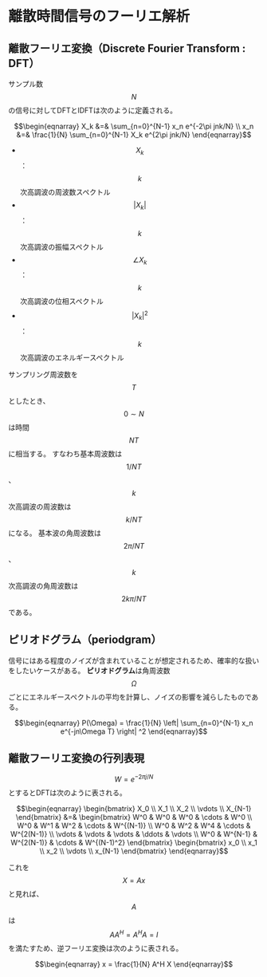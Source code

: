 # 離散時間信号のフーリエ解析

## 離散フーリエ変換（Discrete Fourier Transform : DFT）

サンプル数 $$N$$ の信号に対してDFTとIDFTは次のように定義される。

$$\begin{eqnarray}
X_k &=& \sum_{n=0}^{N-1} x_n e^{-2\pi jnk/N} \\
x_n &=& \frac{1}{N} \sum_{n=0}^{N-1} X_k e^{2\pi jnk/N}
\end{eqnarray}$$

* $$X_k$$：$$k$$ 次高調波の周波数スペクトル
* $$|X_k|$$：$$k$$ 次高調波の振幅スペクトル
* $$\angle X_k$$：$$k$$ 次高調波の位相スペクトル
* $$|X_k|^2$$：$$k$$ 次高調波のエネルギースペクトル

サンプリング周波数を $$T$$ としたとき、$$0\sim N$$ は時間 $$NT$$ に相当する。
すなわち基本周波数は $$1/NT$$ 、$$k$$ 次高調波の周波数は $$k/NT$$ になる。
基本波の角周波数は $$2\pi/NT$$ 、$$k$$ 次高調波の角周波数は $$2k\pi/NT$$ である。

## ピリオドグラム（periodgram）

信号にはある程度のノイズが含まれていることが想定されるため、確率的な扱いをしたいケースがある。
**ピリオドグラム**は角周波数 $$\Omega$$ ごとにエネルギースペクトルの平均を計算し、ノイズの影響を減らしたものである。

$$\begin{eqnarray}
P(\Omega) = \frac{1}{N} \left| \sum_{n=0}^{N-1} x_n e^{-jn\Omega T} \right| ^2
\end{eqnarray}$$

## 離散フーリエ変換の行列表現

$$W = e^{-2\pi j/N}$$ とするとDFTは次のように表される。

$$\begin{eqnarray}
\begin{bmatrix} X_0 \\ X_1 \\ X_2 \\ \vdots \\ X_{N-1} \end{bmatrix}
&=& \begin{bmatrix} W^0 & W^0 & W^0 & \cdots & W^0 \\
W^0 & W^1 & W^2 & \cdots & W^{(N-1)} \\
W^0 & W^2 & W^4 & \cdots & W^{2(N-1)} \\
\vdots & \vdots & \vdots & \ddots & \vdots \\
W^0 & W^{N-1} & W^{2(N-1)} & \cdots & W^{(N-1)^2}
\end{bmatrix}
\begin{bmatrix}
x_0 \\ x_1 \\ x_2 \\ \vdots \\ x_{N-1}
\end{bmatrix}
\end{eqnarray}$$

これを $$X = Ax$$ と見れば、$$A$$ は $$AA^H = A^HA = I$$ を満たすため、逆フーリエ変換は次のように表される。

$$\begin{eqnarray}
x = \frac{1}{N} A^H X
\end{eqnarray}$$
